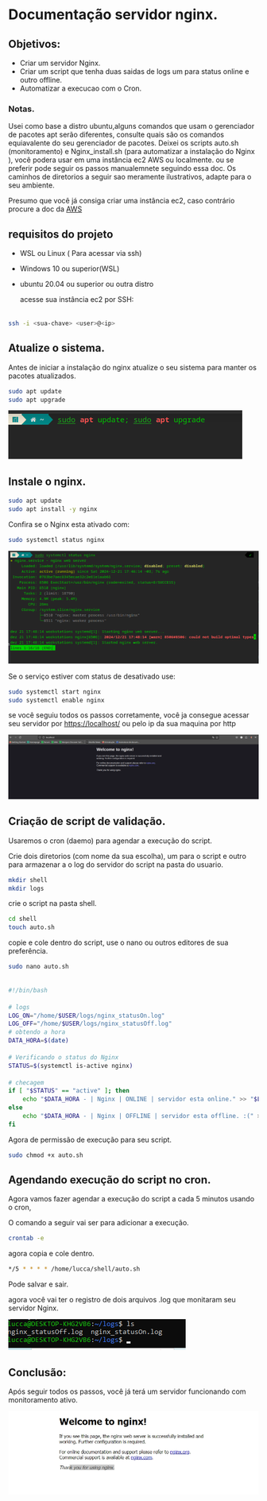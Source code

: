 # Documentação servidor nginx.

## Objetivos:

- Criar um servidor Nginx.
- Criar um script que tenha duas saidas de logs um para status online e outro offline.
- Automatizar a execucao com o Cron.
### Notas.
Usei como base a distro ubuntu,alguns comandos que usam o gerenciador de pacotes apt serão diferentes, consulte quais são os comandos equiavalente do seu gerenciador de pacotes.
Deixei os scripts auto.sh (monitoramento) e Nginx_install.sh (para automatizar a instalação do Nginx ), você podera usar em uma instância ec2 AWS ou localmente. ou se preferir pode seguir os passos manualemnete seguindo essa doc.
Os caminhos de diretorios a seguir sao meramente ilustrativos, adapte para o seu ambiente.

Presumo que você já consiga criar uma instância ec2, caso contrário procure a doc da [AWS](https://docs.aws.amazon.com/)
## requisitos do projeto

- WSL ou Linux ( Para acessar via ssh)
- Windows 10 ou superior(WSL)
- ubuntu 20.04 ou superior ou outra distro

  acesse sua instância ec2 por SSH:
```bash

ssh -i <sua-chave> <user>@<ip>
```

  

## Atualize o sistema.

Antes de iniciar a instalação do nginx atualize o seu sistema para manter os pacotes atualizados.


```bash
sudo apt update
sudo apt upgrade
```

![Captura de tela de 2024-12-20 19-14-22.png](img/Captura_de_tela_de_2024-12-20_19-14-22.png)

## Instale o nginx.

```bash
sudo apt update
sudo apt install -y nginx 
```

Confira se o Nginx esta ativado com:

```bash
sudo systemctl status nginx
```

![Captura de tela de 2024-12-21 17-48-42.png](img/Captura_de_tela_de_2024-12-21_17-48-42.png)

Se o serviço estiver com status de desativado use:

```bash
sudo systemctl start nginx
sudo systemctl enable nginx
```

se você seguiu todos os passos corretamente, você ja consegue acessar seu servidor por [https://localhost/](https://localhost/) ou pelo ip da sua maquina por http

![Captura de tela de 2024-12-22 10-12-20.png](img/Captura_de_tela_de_2024-12-22_10-12-20.png)

## Criação de script de validação.

Usaremos o cron (daemo) para agendar a execução do script.

Crie dois diretorios (com nome da sua escolha), um para o script e outro para armazenar a o log do servidor do script na pasta do usuario.

```bash
mkdir shell
mkdir logs
```

crie o script na pasta shell.

```bash
cd shell
touch auto.sh
```

copie e cole dentro do script, use o nano ou outros editores de sua preferência.

```bash
sudo nano auto.sh
```

```bash

#!/bin/bash

# logs
LOG_ON="/home/$USER/logs/nginx_statusOn.log"
LOG_OFF="/home/$USER/logs/nginx_statusOff.log"
# obtendo a hora
DATA_HORA=$(date)

# Verificando o status do Nginx
STATUS=$(systemctl is-active nginx)

# checagem
if [ "$STATUS" == "active" ]; then
    echo "$DATA_HORA - | Nginx | ONLINE | servidor esta online." >> "$LOG_ON"
else
    echo "$DATA_HORA - | Nginx | OFFLINE | servidor esta offline. :(" >> "$LOG_OFF"
fi
```

Agora de permissão de execução para seu script.

```bash
sudo chmod +x auto.sh
```

## Agendando execução do script no cron.

Agora vamos fazer agendar a execução do script a cada 5 minutos usando o cron,

O comando a seguir vai ser para adicionar a execução.

```bash
crontab -e
```

agora copia e cole dentro.

```bash
*/5 * * * * /home/lucca/shell/auto.sh
```

Pode salvar e sair.

agora você vai ter o registro de dois arquivos .log que monitaram seu servidor Nginx.

![Captura de tela de 2024-12-23 14-39-40.png](img/Captura_de_tela_de_2024-12-23_14-39-40.png)

## Conclusão:

Após seguir todos os passos, você já terá um servidor funcionando com monitoramento ativo.

![tets.jpeg](img/tets.jpeg)
